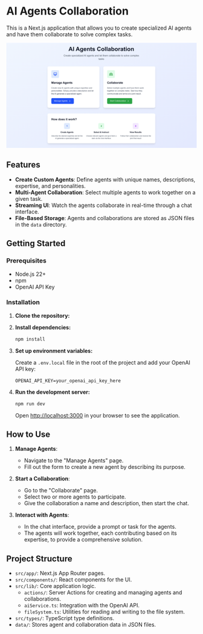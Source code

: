 # AI Agents Collaboration

This is a Next.js application that allows you to create specialized AI agents and have them collaborate to solve complex tasks.

![image](image.png)

## Features

- **Create Custom Agents**: Define agents with unique names, descriptions, expertise, and personalities.
- **Multi-Agent Collaboration**: Select multiple agents to work together on a given task.
- **Streaming UI**: Watch the agents collaborate in real-time through a chat interface.
- **File-Based Storage**: Agents and collaborations are stored as JSON files in the `data` directory.

## Getting Started

### Prerequisites

- Node.js 22+
- npm 
- OpenAI API Key

### Installation

1.  **Clone the repository:**

2.  **Install dependencies:**

    ```bash
    npm install
    ```

3.  **Set up environment variables:**

    Create a `.env.local` file in the root of the project and add your OpenAI API key:

    ```env
    OPENAI_API_KEY=your_openai_api_key_here
    ```

4.  **Run the development server:**

    ```bash
    npm run dev
    ```

    Open [http://localhost:3000](http://localhost:3000) in your browser to see the application.

## How to Use

1.  **Manage Agents**:
    - Navigate to the "Manage Agents" page.
    - Fill out the form to create a new agent by describing its purpose.

2.  **Start a Collaboration**:
    - Go to the "Collaborate" page.
    - Select two or more agents to participate.
    - Give the collaboration a name and description, then start the chat.

3.  **Interact with Agents**:
    - In the chat interface, provide a prompt or task for the agents.
    - The agents will work together, each contributing based on its expertise, to provide a comprehensive solution.

## Project Structure

-   `src/app/`: Next.js App Router pages.
-   `src/components/`: React components for the UI.
-   `src/lib/`: Core application logic.
    -   `actions/`: Server Actions for creating and managing agents and collaborations.
    -   `aiService.ts`: Integration with the OpenAI API.
    -   `fileSystem.ts`: Utilities for reading and writing to the file system.
-   `src/types/`: TypeScript type definitions.
-   `data/`: Stores agent and collaboration data in JSON files.
